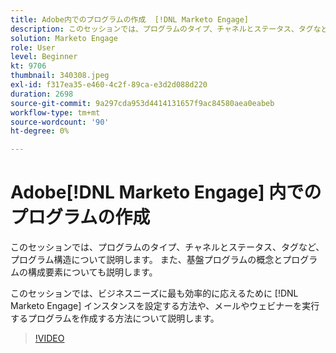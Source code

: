 ```yaml
---
title: Adobe内でのプログラムの作成  [!DNL Marketo Engage]
description: このセッションでは、プログラムのタイプ、チャネルとステータス、タグなど、プログラム構造について説明します。
solution: Marketo Engage
role: User
level: Beginner
kt: 9706
thumbnail: 340308.jpeg
exl-id: f317ea35-e460-4c2f-89ca-e3d2d088d220
duration: 2698
source-git-commit: 9a297cda953d4414131657f9ac84580aea0eabeb
workflow-type: tm+mt
source-wordcount: '90'
ht-degree: 0%

---
```


# Adobe[!DNL Marketo Engage] 内でのプログラムの作成

このセッションでは、プログラムのタイプ、チャネルとステータス、タグなど、プログラム構造について説明します。 また、基盤プログラムの概念とプログラムの構成要素についても説明します。

このセッションでは、ビジネスニーズに最も効率的に応えるために [!DNL Marketo Engage] インスタンスを設定する方法や、メールやウェビナーを実行するプログラムを作成する方法について説明します。

>[!VIDEO](https://video.tv.adobe.com/v/340308/?quality=12&learn=on)
